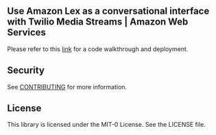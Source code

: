 ## Use Amazon Lex as a conversational interface with Twilio Media Streams | Amazon Web Services

Please refer to this [link](https://aws.amazon.com/blogs/machine-learning/use-amazon-lex-as-a-conversational-interface-with-twilio-media-streams/) for a code walkthrough and deployment.

## Security

See [CONTRIBUTING](CONTRIBUTING.md#security-issue-notifications) for more information.

## License

This library is licensed under the MIT-0 License. See the LICENSE file.

